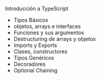 Introducción a TypeScript
- Tipos Básicos
- objetos, arrays e interfaces
- Funciones y sus argumentos
- Destructuring de arrays y objetos
- Imports y Exports
- Clases, constructores
- Tipos Genéricos
- Decoradores
- Optional Chaining
